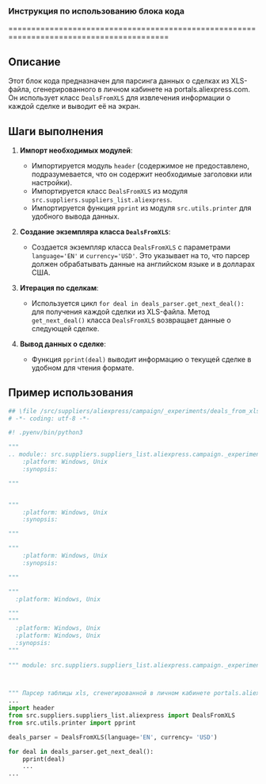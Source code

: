 ### **Инструкция по использованию блока кода**

=========================================================================================

Описание
-------------------------
Этот блок кода предназначен для парсинга данных о сделках из XLS-файла, сгенерированного в личном кабинете на portals.aliexpress.com. Он использует класс `DealsFromXLS` для извлечения информации о каждой сделке и выводит её на экран.

Шаги выполнения
-------------------------
1. **Импорт необходимых модулей**:
   - Импортируется модуль `header` (содержимое не предоставлено, подразумевается, что он содержит необходимые заголовки или настройки).
   - Импортируется класс `DealsFromXLS` из модуля `src.suppliers.suppliers_list.aliexpress`.
   - Импортируется функция `pprint` из модуля `src.utils.printer` для удобного вывода данных.

2. **Создание экземпляра класса `DealsFromXLS`**:
   - Создается экземпляр класса `DealsFromXLS` с параметрами `language='EN'` и `currency='USD'`. Это указывает на то, что парсер должен обрабатывать данные на английском языке и в долларах США.

3. **Итерация по сделкам**:
   - Используется цикл `for deal in deals_parser.get_next_deal():` для получения каждой сделки из XLS-файла. Метод `get_next_deal()` класса `DealsFromXLS` возвращает данные о следующей сделке.

4. **Вывод данных о сделке**:
   - Функция `pprint(deal)` выводит информацию о текущей сделке в удобном для чтения формате.

Пример использования
-------------------------

```python
## \file /src/suppliers/aliexpress/campaign/_experiments/deals_from_xls.py
# -*- coding: utf-8 -*-

#! .pyenv/bin/python3

"""
.. module:: src.suppliers.suppliers_list.aliexpress.campaign._experiments 
	:platform: Windows, Unix
	:synopsis:

"""


"""
	:platform: Windows, Unix
	:synopsis:

"""

"""
	:platform: Windows, Unix
	:synopsis:

"""

"""
  :platform: Windows, Unix

"""
"""
  :platform: Windows, Unix
  :platform: Windows, Unix
  :synopsis:
"""
  
""" module: src.suppliers.suppliers_list.aliexpress.campaign._experiments """



""" Парсер таблицы xls, сгенегированной в личном кабинете portals.aliexpress.com"""
...
import header
from src.suppliers.suppliers_list.aliexpress import DealsFromXLS 
from src.utils.printer import pprint

deals_parser = DealsFromXLS(language='EN', currency= 'USD')

for deal in deals_parser.get_next_deal():
    pprint(deal)
    ...
...